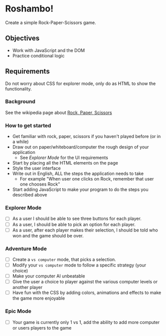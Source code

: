 # Roshambo!

Create a simple Rock-Paper-Scissors game.

## Objectives

- Work with JavaScript and the DOM
- Practice conditional logic

## Requirements

Do not worry about CSS for explorer mode, only do as HTML to show the functionality.

### Background

See the wikipedia page about [Rock, Paper, Scissors](https://en.wikipedia.org/wiki/Rock%E2%80%93paper%E2%80%93scissors)

### How to get started

- Get familiar with rock, paper, scissors if you haven't played before (or in a while)
- Draw out on paper/whiteboard/computer the rough design of your application
  - See _Explorer Mode_ for the UI requirements
- Start by placing all the HTML elements on the page
- Style the user interface
- Write out in English, ALL the steps the application needs to take
  - For example "When user one clicks on Rock, remember that user one chooses Rock"
- Start adding JavaScript to make your program to do the steps you described above

### Explorer Mode

- [ ] As a user I should be able to see three buttons for each player.
- [ ] As a user, I should be able to pick an option for each player.
- [ ] As a user, after each player makes their selection, I should be told who won and the game should be over.

### Adventure Mode

- [ ] Create a `vs computer` mode, that picks a selection.
- [ ] Modify your `vs computer` mode to follow a specific strategy (your choice)
- [ ] Make your computer AI unbeatable
- [ ] Give the user a choice to player against the various computer levels or another player
- [ ] Have fun with the CSS by adding colors, animations and effects to make the game more enjoyable

### Epic Mode

- [ ] Your game is currently only 1 vs 1, add the ability to add more computer or users players to the game
